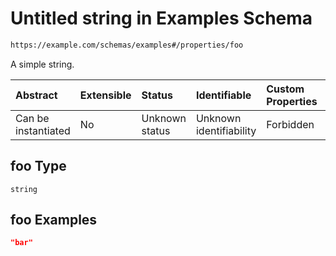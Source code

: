 # Untitled string in Examples Schema

```txt
https://example.com/schemas/examples#/properties/foo
```

A simple string.

| Abstract            | Extensible | Status         | Identifiable            | Custom Properties | Additional Properties | Access Restrictions | Defined In                                                                                |
| :------------------ | :--------- | :------------- | :---------------------- | :---------------- | :-------------------- | :------------------ | :---------------------------------------------------------------------------------------- |
| Can be instantiated | No         | Unknown status | Unknown identifiability | Forbidden         | Allowed               | none                | [examples.schema.json*](../generated-schemas/examples.schema.json "open original schema") |

## foo Type

`string`

## foo Examples

```json
"bar"
```
